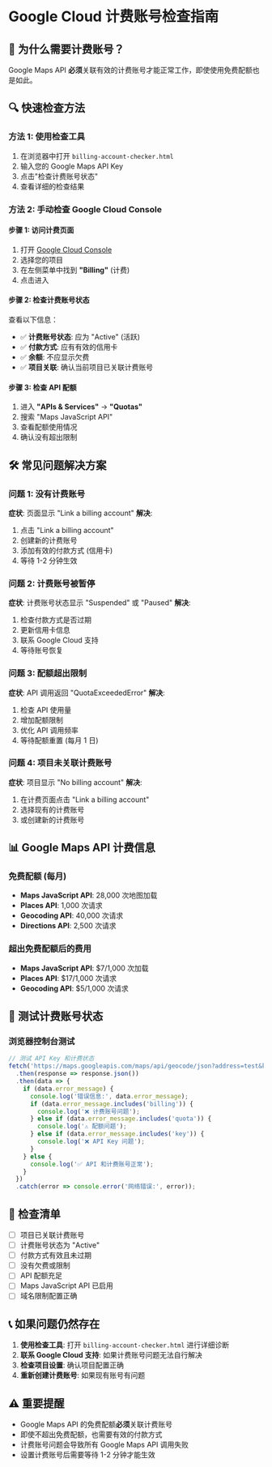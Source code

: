 # Google Cloud 计费账号检查指南

## 🚨 为什么需要计费账号？

Google Maps API **必须**关联有效的计费账号才能正常工作，即使使用免费配额也是如此。

## 🔍 快速检查方法

### 方法 1: 使用检查工具
1. 在浏览器中打开 `billing-account-checker.html`
2. 输入您的 Google Maps API Key
3. 点击"检查计费账号状态"
4. 查看详细的检查结果

### 方法 2: 手动检查 Google Cloud Console

#### 步骤 1: 访问计费页面
1. 打开 [Google Cloud Console](https://console.cloud.google.com/)
2. 选择您的项目
3. 在左侧菜单中找到 **"Billing"** (计费)
4. 点击进入

#### 步骤 2: 检查计费账号状态
查看以下信息：
- ✅ **计费账号状态**: 应为 "Active" (活跃)
- ✅ **付款方式**: 应有有效的信用卡
- ✅ **余额**: 不应显示欠费
- ✅ **项目关联**: 确认当前项目已关联计费账号

#### 步骤 3: 检查 API 配额
1. 进入 **"APIs & Services"** → **"Quotas"**
2. 搜索 "Maps JavaScript API"
3. 查看配额使用情况
4. 确认没有超出限制

## 🛠️ 常见问题解决方案

### 问题 1: 没有计费账号
**症状**: 页面显示 "Link a billing account"
**解决**:
1. 点击 "Link a billing account"
2. 创建新的计费账号
3. 添加有效的付款方式 (信用卡)
4. 等待 1-2 分钟生效

### 问题 2: 计费账号被暂停
**症状**: 计费账号状态显示 "Suspended" 或 "Paused"
**解决**:
1. 检查付款方式是否过期
2. 更新信用卡信息
3. 联系 Google Cloud 支持
4. 等待账号恢复

### 问题 3: 配额超出限制
**症状**: API 调用返回 "QuotaExceededError"
**解决**:
1. 检查 API 使用量
2. 增加配额限制
3. 优化 API 调用频率
4. 等待配额重置 (每月 1 日)

### 问题 4: 项目未关联计费账号
**症状**: 项目显示 "No billing account"
**解决**:
1. 在计费页面点击 "Link a billing account"
2. 选择现有的计费账号
3. 或创建新的计费账号

## 📊 Google Maps API 计费信息

### 免费配额 (每月)
- **Maps JavaScript API**: 28,000 次地图加载
- **Places API**: 1,000 次请求
- **Geocoding API**: 40,000 次请求
- **Directions API**: 2,500 次请求

### 超出免费配额后的费用
- **Maps JavaScript API**: $7/1,000 次加载
- **Places API**: $17/1,000 次请求
- **Geocoding API**: $5/1,000 次请求

## 🧪 测试计费账号状态

### 浏览器控制台测试
```javascript
// 测试 API Key 和计费状态
fetch('https://maps.googleapis.com/maps/api/geocode/json?address=test&key=YOUR_API_KEY')
  .then(response => response.json())
  .then(data => {
    if (data.error_message) {
      console.log('错误信息:', data.error_message);
      if (data.error_message.includes('billing')) {
        console.log('❌ 计费账号问题');
      } else if (data.error_message.includes('quota')) {
        console.log('⚠️ 配额问题');
      } else if (data.error_message.includes('key')) {
        console.log('❌ API Key 问题');
      }
    } else {
      console.log('✅ API 和计费账号正常');
    }
  })
  .catch(error => console.error('网络错误:', error));
```

## 🎯 检查清单

- [ ] 项目已关联计费账号
- [ ] 计费账号状态为 "Active"
- [ ] 付款方式有效且未过期
- [ ] 没有欠费或限制
- [ ] API 配额充足
- [ ] Maps JavaScript API 已启用
- [ ] 域名限制配置正确

## 📞 如果问题仍然存在

1. **使用检查工具**: 打开 `billing-account-checker.html` 进行详细诊断
2. **联系 Google Cloud 支持**: 如果计费账号问题无法自行解决
3. **检查项目设置**: 确认项目配置正确
4. **重新创建计费账号**: 如果现有账号有问题

## ⚠️ 重要提醒

- Google Maps API 的免费配额**必须**关联计费账号
- 即使不超出免费配额，也需要有效的付款方式
- 计费账号问题会导致所有 Google Maps API 调用失败
- 设置计费账号后需要等待 1-2 分钟才能生效
